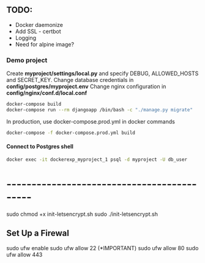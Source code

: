 

## TODO:
- Docker daemonize
- Add SSL - certbot
- Logging
- Need for alpine image?

### Demo project

Create **myproject/settings/local.py** and specify DEBUG, ALLOWED_HOSTS and SECRET_KEY.
Change database credentials in **config/postgres/myproject.env**
Change nginx configuration in **config/nginx/conf.d/local.conf**

```sh
docker-compose build
docker-compose run --rm djangoapp /bin/bash -c "./manage.py migrate"
```

In production, use docker-compose.prod.yml in docker commands
```sh
docker-compose -f docker-compose.prod.yml build
```

#### Connect to Postgres shell
```sh
docker exec -it dockerexp_myproject_1 psql -d myproject -U db_user
```

# -------------------------------------------

sudo chmod +x init-letsencrypt.sh
sudo ./init-letsencrypt.sh

## Set Up a Firewal
sudo ufw enable
sudo ufw allow 22  (*IMPORTANT)
sudo ufw allow 80
sudo ufw allow 443
